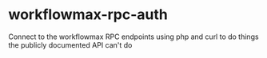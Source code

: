 # workflowmax-rpc-auth
Connect to the workflowmax RPC endpoints using php and curl to do things the publicly documented API can't do
